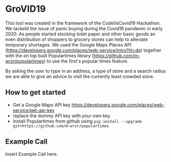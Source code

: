 # GroVID19
This tool was created in the framework of the CodeVsCovid19 Hackathon.
We tackeld the issue of panic buying during the Covid19 pandemic in early 2020. As people started stocking toilet paper and other basic goods an even distribution of shoppers to grocery stores can help to alleviate temporary shortages. We used the Google Maps Places API (https://developers.google.com/places/web-service/intro?hl=de) together with the on top built Populartimes library (https://github.com/m-wrzr/populartimes) to use the first's popular times feature. 

By asking the user to type in an address, a type of store and a search radius we are able to give an advice to visit the currently least crowded store.

## How to get started
+ Get a Google Maps API key https://developers.google.com/places/web-service/get-api-key
+ replace the dummy API key with your own key
+ Install Populartimes from github using `pip install --upgrade git+https://github.com/m-wrzr/populartimes`
  
 ## Example Call
Insert Example Call here.
